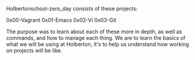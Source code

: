 Holbertonschool-zero_day consists of these projects:

0x00-Vagrant
0x01-Emacs
0x02-Vi
0x03-Git

The purpose was to learn about each of these more in depth, as well as commands, and how to manage each thing.
We are to learn the basics of what we will be using at Holberton, it's to help us understand how working on projects will be like.
